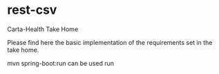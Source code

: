# rest-csv
Carta-Health Take Home

Please find here the basic implementation of the requirements set in the take home.

mvn spring-boot:run can be used run
